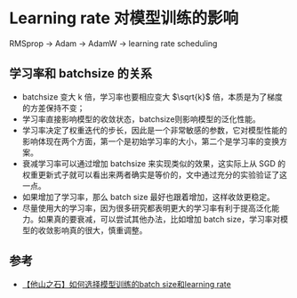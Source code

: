 # Learning rate 对模型训练的影响

RMSprop -> Adam -> AdamW -> learning rate scheduling

## 学习率和 batchsize 的关系

- batchsize 变大 k 倍，学习率也要相应变大 $\sqrt{k}$ 倍，本质是为了梯度的方差保持不变；
- 学习率直接影响模型的收敛状态，batchsize则影响模型的泛化性能。
- 学习率决定了权重迭代的步长，因此是一个非常敏感的参数，它对模型性能的影响体现在两个方面，第一个是初始学习率的大小，第二个是学习率的变换方案。
- 衰减学习率可以通过增加 batchsize 来实现类似的效果，这实际上从 SGD 的权重更新式子就可以看出来两者确实是等价的，文中通过充分的实验验证了这一点。
- 如果增加了学习率，那么 batch size 最好也跟着增加，这样收敛更稳定。
- 尽量使用大的学习率，因为很多研究都表明更大的学习率有利于提高泛化能力。如果真的要衰减，可以尝试其他办法，比如增加 batch size，学习率对模型的收敛影响真的很大，慎重调整。

## 参考

- [【他山之石】如何选择模型训练的batch size和learning rate](https://mp.weixin.qq.com/s/B7Uo7QxOHKI3StVwTXWUQg)